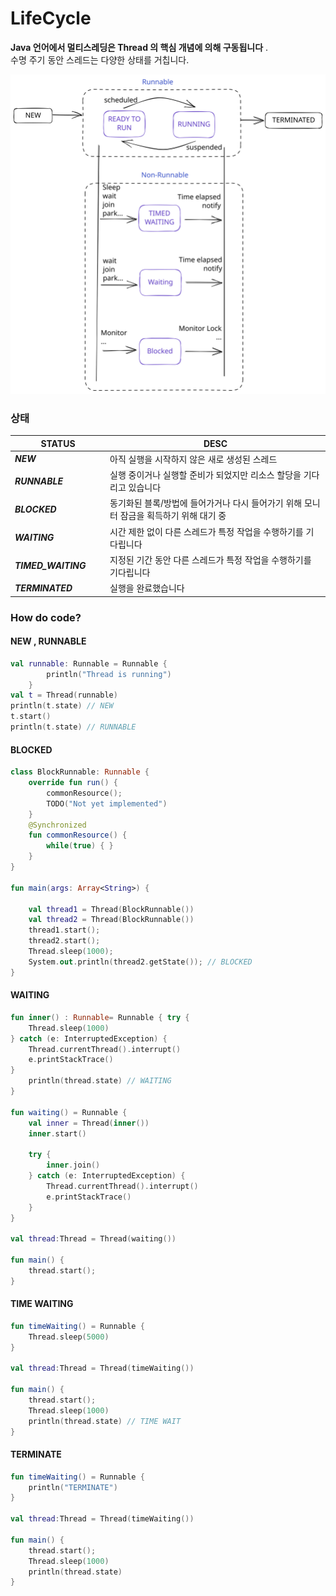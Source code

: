 # LifeCycle

**Java 언어에서 멀티스레딩은 Thread 의 핵심 개념에 의해 구동됩니다** . \
수명 주기 동안 스레드는 다양한 상태를 거칩니다.

<img src="../../../.gitbook/assets/file.excalidraw (10).svg" alt="" class="gitbook-drawing">

### 상태

<table><thead><tr><th width="138">STATUS</th><th>DESC</th></tr></thead><tbody><tr><td><em><strong>NEW</strong></em></td><td>아직 실행을 시작하지 않은 새로 생성된 스레드</td></tr><tr><td><em><strong>RUNNABLE</strong></em></td><td>실행 중이거나 실행할 준비가 되었지만 리소스 할당을 기다리고 있습니다</td></tr><tr><td><em><strong>BLOCKED</strong></em></td><td>동기화된 블록/방법에 들어가거나 다시 들어가기 위해 모니터 잠금을 획득하기 위해 대기 중</td></tr><tr><td><em><strong>WAITING</strong></em></td><td>시간 제한 없이 다른 스레드가 특정 작업을 수행하기를 기다립니다</td></tr><tr><td><em><strong>TIMED_WAITING</strong></em></td><td>지정된 기간 동안 다른 스레드가 특정 작업을 수행하기를 기다립니다</td></tr><tr><td><em><strong>TERMINATED</strong></em></td><td>실행을 완료했습니다</td></tr></tbody></table>

### How do code?

#### NEW , RUNNABLE

```kotlin
val runnable: Runnable = Runnable {
        println("Thread is running")
    }
val t = Thread(runnable)
println(t.state) // NEW
t.start()
println(t.state) // RUNNABLE
```

#### BLOCKED

```kotlin
class BlockRunnable: Runnable {
    override fun run() {
        commonResource();
        TODO("Not yet implemented")
    }
    @Synchronized
    fun commonResource() {
        while(true) { }
    }
}

fun main(args: Array<String>) {

    val thread1 = Thread(BlockRunnable())
    val thread2 = Thread(BlockRunnable())
    thread1.start();
    thread2.start();
    Thread.sleep(1000);
    System.out.println(thread2.getState()); // BLOCKED
}
```

#### WAITING

```kotlin
fun inner() : Runnable= Runnable { try {
    Thread.sleep(1000)
} catch (e: InterruptedException) {
    Thread.currentThread().interrupt()
    e.printStackTrace()
}
    println(thread.state) // WAITING
}

fun waiting() = Runnable {
    val inner = Thread(inner())
    inner.start()

    try {
        inner.join()
    } catch (e: InterruptedException) {
        Thread.currentThread().interrupt()
        e.printStackTrace()
    }
}

val thread:Thread = Thread(waiting())

fun main() {
    thread.start();
}
```

#### TIME WAITING

```kotlin
fun timeWaiting() = Runnable {
    Thread.sleep(5000)
}

val thread:Thread = Thread(timeWaiting())

fun main() {
    thread.start();
    Thread.sleep(1000)
    println(thread.state) // TIME WAIT
}
```

#### TERMINATE

```kotlin
fun timeWaiting() = Runnable {
    println("TERMINATE")
}

val thread:Thread = Thread(timeWaiting())

fun main() {
    thread.start();
    Thread.sleep(1000)
    println(thread.state)
}
```
